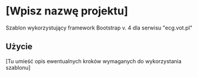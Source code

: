 
# [Wpisz nazwę projektu]
Szablon wykorzystujący framework Bootstrap v. 4 dla serwisu "ecg.vot.pl"

## Użycie
[Tu umieść opis ewentualnych kroków wymaganych do wykorzystania szablonu]
